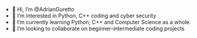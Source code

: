 - 👋 Hi, I’m @AdrianGuretto
- 👀 I’m interested in Python, C++ coding and cyber security
- 🌱 I’m currently learning Python, C++ and Computer Science as a whole.
- 💞️ I’m looking to collaborate on beginner-intermediate coding projects

<!---
AdrianGuretto/AdrianGuretto is a ✨ special ✨ repository because its `README.md` (this file) appears on your GitHub profile.
You can click the Preview link to take a look at your changes.
--->
